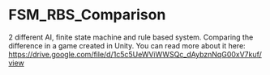 # FSM_RBS_Comparison
2 different AI, finite state machine and rule based system. Comparing the difference in a game created in Unity.
You can read more about it here: https://drive.google.com/file/d/1c5c5UeWViWWSQc_dAybznNqG00xV7kuf/view
